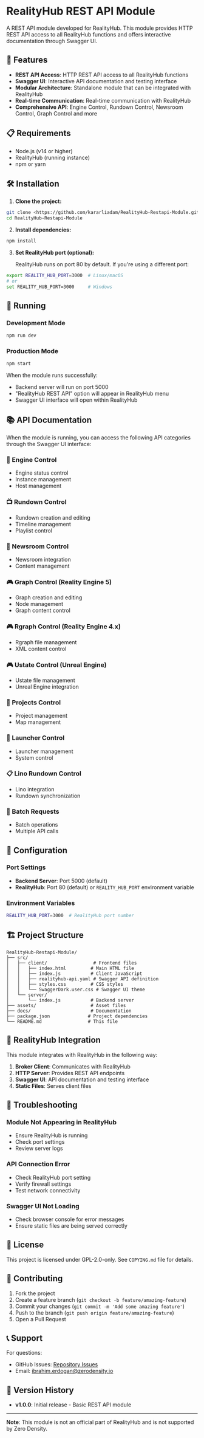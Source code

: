 # RealityHub REST API Module

A REST API module developed for RealityHub. This module provides HTTP REST API access to all RealityHub functions and offers interactive documentation through Swagger UI.

## 🚀 Features

- **REST API Access**: HTTP REST API access to all RealityHub functions
- **Swagger UI**: Interactive API documentation and testing interface
- **Modular Architecture**: Standalone module that can be integrated with RealityHub
- **Real-time Communication**: Real-time communication with RealityHub
- **Comprehensive API**: Engine Control, Rundown Control, Newsroom Control, Graph Control and more

## 📋 Requirements

- Node.js (v14 or higher)
- RealityHub (running instance)
- npm or yarn

## 🛠️ Installation

1. **Clone the project:**
```bash
git clone <https://github.com/kararliadam/RealityHub-Restapi-Module.git>
cd RealityHub-Restapi-Module
```

2. **Install dependencies:**
```bash
npm install
```

3. **Set RealityHub port (optional):**
   
   RealityHub runs on port 80 by default. If you're using a different port:
```bash
export REALITY_HUB_PORT=3000  # Linux/macOS
# or
set REALITY_HUB_PORT=3000     # Windows
```

## 🚀 Running

### Development Mode
```bash
npm run dev
```

### Production Mode
```bash
npm start
```

When the module runs successfully:
- Backend server will run on port 5000
- "RealityHub REST API" option will appear in RealityHub menu
- Swagger UI interface will open within RealityHub

## 📚 API Documentation

When the module is running, you can access the following API categories through the Swagger UI interface:

### 🔧 Engine Control
- Engine status control
- Instance management
- Host management

### 📺 Rundown Control
- Rundown creation and editing
- Timeline management
- Playlist control

### 📰 Newsroom Control
- Newsroom integration
- Content management

### 🎮 Graph Control (Reality Engine 5)
- Graph creation and editing
- Node management
- Graph content control

### 🎮 Rgraph Control (Reality Engine 4.x)
- Rgraph file management
- XML content control

### 🎮 Ustate Control (Unreal Engine)
- Ustate file management
- Unreal Engine integration

### 📁 Projects Control
- Project management
- Map management

### 🚀 Launcher Control
- Launcher management
- System control

### 📋 Lino Rundown Control
- Lino integration
- Rundown synchronization

### 🔄 Batch Requests
- Batch operations
- Multiple API calls

## 🔧 Configuration

### Port Settings
- **Backend Server**: Port 5000 (default)
- **RealityHub**: Port 80 (default) or `REALITY_HUB_PORT` environment variable

### Environment Variables
```bash
REALITY_HUB_PORT=3000  # RealityHub port number
```

## 🏗️ Project Structure

```
RealityHub-Restapi-Module/
├── src/
│   ├── client/                 # Frontend files
│   │   ├── index.html         # Main HTML file
│   │   ├── index.js           # Client JavaScript
│   │   ├── realityhub-api.yaml # Swagger API definition
│   │   ├── styles.css         # CSS styles
│   │   └── SwaggerDark.user.css # Swagger UI theme
│   └── server/
│       └── index.js           # Backend server
├── assets/                    # Asset files
├── docs/                      # Documentation
├── package.json              # Project dependencies
└── README.md                 # This file
```

## 🔌 RealityHub Integration

This module integrates with RealityHub in the following way:

1. **Broker Client**: Communicates with RealityHub
2. **HTTP Server**: Provides REST API endpoints
3. **Swagger UI**: API documentation and testing interface
4. **Static Files**: Serves client files

## 🐛 Troubleshooting

### Module Not Appearing in RealityHub
- Ensure RealityHub is running
- Check port settings
- Review server logs

### API Connection Error
- Check RealityHub port setting
- Verify firewall settings
- Test network connectivity

### Swagger UI Not Loading
- Check browser console for error messages
- Ensure static files are being served correctly

## 📄 License

This project is licensed under GPL-2.0-only. See `COPYING.md` file for details.

## 👥 Contributing

1. Fork the project
2. Create a feature branch (`git checkout -b feature/amazing-feature`)
3. Commit your changes (`git commit -m 'Add some amazing feature'`)
4. Push to the branch (`git push origin feature/amazing-feature`)
5. Open a Pull Request

## 📞 Support

For questions:
- GitHub Issues: [Repository Issues](https://github.com/kararliadam/realityhub-restapi-module/issues)
- Email: ibrahim.erdogan@zerodensity.io

## 🔄 Version History

- **v1.0.0**: Initial release - Basic REST API module

---

**Note**: This module is not an official part of RealityHub and is not supported by Zero Density.
